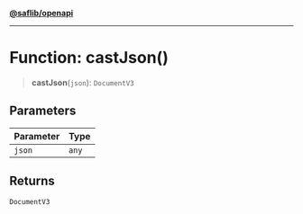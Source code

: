 [**@saflib/openapi**](../index.md)

***

# Function: castJson()

> **castJson**(`json`): `DocumentV3`

## Parameters

| Parameter | Type |
| ------ | ------ |
| `json` | `any` |

## Returns

`DocumentV3`
